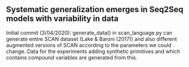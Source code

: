 ## Systematic generalization emerges in Seq2Seq models with variability in data

Initial commit (3/04/2020): generate_data() in scan_language.py can generate entire SCAN dataset (Lake & Baroni (2017)) and also different augmented versions of SCAN according to the parameters we could change. Data for the experiments adding synthetic primitives and which contains compound variables are generated from this.

